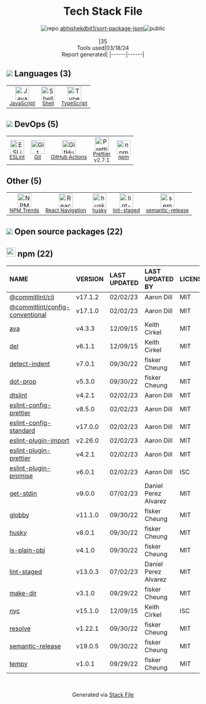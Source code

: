 <!--
&lt;--- Readme.md Snippet without images Start ---&gt;
## Tech Stack
abhishekdbit1/sort-package-json is built on the following main stack:

- [JavaScript](https://developer.mozilla.org/en-US/docs/Web/JavaScript) – Languages
- [Shell](https://en.wikipedia.org/wiki/Shell_script) – Languages
- [TypeScript](http://www.typescriptlang.org) – Languages
- [ESLint](http://eslint.org/) – Code Review
- [GitHub Actions](https://github.com/features/actions) – Continuous Integration
- [Prettier](https://prettier.io/) – Code Review
- [React Navigation](https://reactnavigation.org/) – Cross-Platform Mobile Tools

Full tech stack [here](/techstack.md)

&lt;--- Readme.md Snippet without images End ---&gt;

&lt;--- Readme.md Snippet with images Start ---&gt;
## Tech Stack
abhishekdbit1/sort-package-json is built on the following main stack:

- <img width='25' height='25' src='https://img.stackshare.io/service/1209/javascript.jpeg' alt='JavaScript'/> [JavaScript](https://developer.mozilla.org/en-US/docs/Web/JavaScript) – Languages
- <img width='25' height='25' src='https://img.stackshare.io/service/4631/default_c2062d40130562bdc836c13dbca02d318205a962.png' alt='Shell'/> [Shell](https://en.wikipedia.org/wiki/Shell_script) – Languages
- <img width='25' height='25' src='https://img.stackshare.io/service/1612/bynNY5dJ.jpg' alt='TypeScript'/> [TypeScript](http://www.typescriptlang.org) – Languages
- <img width='25' height='25' src='https://img.stackshare.io/service/3337/Q4L7Jncy.jpg' alt='ESLint'/> [ESLint](http://eslint.org/) – Code Review
- <img width='25' height='25' src='https://img.stackshare.io/service/11563/actions.png' alt='GitHub Actions'/> [GitHub Actions](https://github.com/features/actions) – Continuous Integration
- <img width='25' height='25' src='https://img.stackshare.io/service/7035/default_66f265943abed56bcdbfca1c866a4261b1fbb063.jpg' alt='Prettier'/> [Prettier](https://prettier.io/) – Code Review
- <img width='25' height='25' src='https://img.stackshare.io/service/6422/react-navigation.png' alt='React Navigation'/> [React Navigation](https://reactnavigation.org/) – Cross-Platform Mobile Tools

Full tech stack [here](/techstack.md)

&lt;--- Readme.md Snippet with images End ---&gt;
-->
<div align="center">

# Tech Stack File
![](https://img.stackshare.io/repo.svg "repo") [abhishekdbit1/sort-package-json](https://github.com/abhishekdbit1/sort-package-json)![](https://img.stackshare.io/public_badge.svg "public")
<br/><br/>
|35<br/>Tools used|03/18/24 <br/>Report generated|
|------|------|
</div>

## <img src='https://img.stackshare.io/languages.svg'/> Languages (3)
<table><tr>
  <td align='center'>
  <img width='36' height='36' src='https://img.stackshare.io/service/1209/javascript.jpeg' alt='JavaScript'>
  <br>
  <sub><a href="https://developer.mozilla.org/en-US/docs/Web/JavaScript">JavaScript</a></sub>
  <br>
  <sub></sub>
</td>

<td align='center'>
  <img width='36' height='36' src='https://img.stackshare.io/service/4631/default_c2062d40130562bdc836c13dbca02d318205a962.png' alt='Shell'>
  <br>
  <sub><a href="https://en.wikipedia.org/wiki/Shell_script">Shell</a></sub>
  <br>
  <sub></sub>
</td>

<td align='center'>
  <img width='36' height='36' src='https://img.stackshare.io/service/1612/bynNY5dJ.jpg' alt='TypeScript'>
  <br>
  <sub><a href="http://www.typescriptlang.org">TypeScript</a></sub>
  <br>
  <sub></sub>
</td>

</tr>
</table>

## <img src='https://img.stackshare.io/devops.svg'/> DevOps (5)
<table><tr>
  <td align='center'>
  <img width='36' height='36' src='https://img.stackshare.io/service/3337/Q4L7Jncy.jpg' alt='ESLint'>
  <br>
  <sub><a href="http://eslint.org/">ESLint</a></sub>
  <br>
  <sub></sub>
</td>

<td align='center'>
  <img width='36' height='36' src='https://img.stackshare.io/service/1046/git.png' alt='Git'>
  <br>
  <sub><a href="http://git-scm.com/">Git</a></sub>
  <br>
  <sub></sub>
</td>

<td align='center'>
  <img width='36' height='36' src='https://img.stackshare.io/service/11563/actions.png' alt='GitHub Actions'>
  <br>
  <sub><a href="https://github.com/features/actions">GitHub Actions</a></sub>
  <br>
  <sub></sub>
</td>

<td align='center'>
  <img width='36' height='36' src='https://img.stackshare.io/service/7035/default_66f265943abed56bcdbfca1c866a4261b1fbb063.jpg' alt='Prettier'>
  <br>
  <sub><a href="https://prettier.io/">Prettier</a></sub>
  <br>
  <sub>v2.7.1</sub>
</td>

<td align='center'>
  <img width='36' height='36' src='https://img.stackshare.io/service/1120/lejvzrnlpb308aftn31u.png' alt='npm'>
  <br>
  <sub><a href="https://www.npmjs.com/">npm</a></sub>
  <br>
  <sub></sub>
</td>

</tr>
</table>

## Other (5)
<table><tr>
  <td align='center'>
  <img width='36' height='36' src='https://img.stackshare.io/service/12294/empty-logo-square.png' alt='NPM Trends'>
  <br>
  <sub><a href="https://www.npmtrends.com/">NPM Trends</a></sub>
  <br>
  <sub></sub>
</td>

<td align='center'>
  <img width='36' height='36' src='https://img.stackshare.io/service/6422/react-navigation.png' alt='React Navigation'>
  <br>
  <sub><a href="https://reactnavigation.org/">React Navigation</a></sub>
  <br>
  <sub></sub>
</td>

<td align='center'>
  <img width='36' height='36' src='https://img.stackshare.io/service/9527/5502029.jpeg' alt='husky'>
  <br>
  <sub><a href="https://github.com/typicode/husky">husky</a></sub>
  <br>
  <sub></sub>
</td>

<td align='center'>
  <img width='36' height='36' src='https://img.stackshare.io/service/10577/11071.jpeg' alt='lint-staged'>
  <br>
  <sub><a href="https://github.com/okonet/lint-staged">lint-staged</a></sub>
  <br>
  <sub></sub>
</td>

<td align='center'>
  <img width='36' height='36' src='https://img.stackshare.io/service/10156/12867925.png' alt='semantic-release'>
  <br>
  <sub><a href="https://github.com/semantic-release/semantic-release">semantic-release</a></sub>
  <br>
  <sub></sub>
</td>

</tr>
</table>


## <img src='https://img.stackshare.io/group.svg' /> Open source packages (22)</h2>

## <img width='24' height='24' src='https://img.stackshare.io/service/1120/lejvzrnlpb308aftn31u.png'/> npm (22)

|NAME|VERSION|LAST UPDATED|LAST UPDATED BY|LICENSE|VULNERABILITIES|
|:------|:------|:------|:------|:------|:------|
|[@commitlint/cli](https://www.npmjs.com/@commitlint/cli)|v17.1.2|02/02/23|Aaron Dill |MIT|N/A|
|[@commitlint/config-conventional](https://www.npmjs.com/@commitlint/config-conventional)|v17.1.0|02/02/23|Aaron Dill |MIT|N/A|
|[ava](https://www.npmjs.com/ava)|v4.3.3|12/09/15|Keith Cirkel |MIT|N/A|
|[del](https://www.npmjs.com/del)|v6.1.1|12/09/15|Keith Cirkel |MIT|N/A|
|[detect-indent](https://www.npmjs.com/detect-indent)|v7.0.1|09/30/22|fisker Cheung |MIT|N/A|
|[dot-prop](https://www.npmjs.com/dot-prop)|v5.3.0|09/30/22|fisker Cheung |MIT|N/A|
|[dtslint](https://www.npmjs.com/dtslint)|v4.2.1|02/02/23|Aaron Dill |MIT|N/A|
|[eslint-config-prettier](https://www.npmjs.com/eslint-config-prettier)|v8.5.0|02/02/23|Aaron Dill |MIT|N/A|
|[eslint-config-standard](https://www.npmjs.com/eslint-config-standard)|v17.0.0|02/02/23|Aaron Dill |MIT|N/A|
|[eslint-plugin-import](https://www.npmjs.com/eslint-plugin-import)|v2.26.0|02/02/23|Aaron Dill |MIT|N/A|
|[eslint-plugin-prettier](https://www.npmjs.com/eslint-plugin-prettier)|v4.2.1|02/02/23|Aaron Dill |MIT|N/A|
|[eslint-plugin-promise](https://www.npmjs.com/eslint-plugin-promise)|v6.0.1|02/02/23|Aaron Dill |ISC|N/A|
|[get-stdin](https://www.npmjs.com/get-stdin)|v9.0.0|07/02/23|Daniel Perez Alvarez |MIT|N/A|
|[globby](https://www.npmjs.com/globby)|v11.1.0|09/30/22|fisker Cheung |MIT|N/A|
|[husky](https://www.npmjs.com/husky)|v8.0.1|09/30/22|fisker Cheung |MIT|N/A|
|[is-plain-obj](https://www.npmjs.com/is-plain-obj)|v4.1.0|09/30/22|fisker Cheung |MIT|N/A|
|[lint-staged](https://www.npmjs.com/lint-staged)|v13.0.3|07/02/23|Daniel Perez Alvarez |MIT|N/A|
|[make-dir](https://www.npmjs.com/make-dir)|v3.1.0|09/29/22|fisker Cheung |MIT|N/A|
|[nyc](https://www.npmjs.com/nyc)|v15.1.0|12/09/15|Keith Cirkel |ISC|N/A|
|[resolve](https://www.npmjs.com/resolve)|v1.22.1|09/30/22|fisker Cheung |MIT|N/A|
|[semantic-release](https://www.npmjs.com/semantic-release)|v19.0.5|09/30/22|fisker Cheung |MIT|N/A|
|[tempy](https://www.npmjs.com/tempy)|v1.0.1|09/29/22|fisker Cheung |MIT|N/A|

<br/>
<div align='center'>

Generated via [Stack File](https://github.com/marketplace/stack-file)
